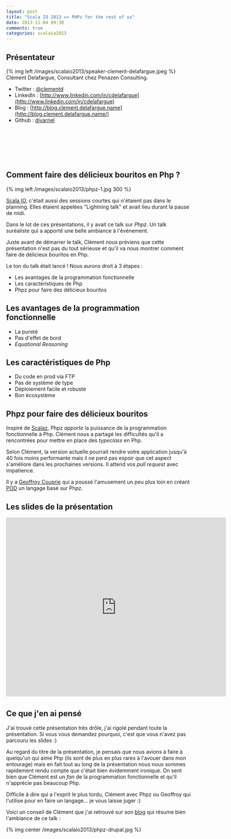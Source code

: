 ```yaml
---
layout: post
title: "Scala IO 2013 => PHPz for the rest of us"
date: 2013-11-04 09:30
comments: true
categories: scalaio2013
---
```


## Présentateur
{% img left /images/scalaio2013/speaker-clement-delafargue.jpeg %}
Clément Delafargue, Consultant chez Penazen Consulting.

* Twitter : [@clementd](https://twitter.com/clementd)
* LinkedIn : [http://www.linkedin.com/in/cdelafargue](http://www.linkedin.com/in/cdelafargue)
* Blog : [http://blog.clement.delafargue.name](http://blog.clement.delafargue.name/)
* Github : [divarnel](https://github.com/divarvel)

<br><br><br><br><br>
## Comment faire des délicieux bouritos en Php ?

{% img left /images/scalaio2013/phpz-1.jpg 300 %}

[Scala IO](http://scala.io/), c'était aussi des sessions courtes qui n'étaient pas dans le planning. Elles étaient appelées "Lightning talk" et avait lieu durant la pause de midi.

Dans le lot de ces présentations, il y avait ce talk sur _Phpz_. Un talk suréaliste qui a apporté une belle ambiance à l'événement.

Juste avant de démarrer le talk, Clément nous préviens que cette présentation n'est pas du tout sérieuse et qu'il va nous montrer comment faire de délicieux bouritos en Php.

Le ton du talk était lancé ! Nous aurons droit à 3 étapes :

* Les avantages de la programmation fonctionnelle
* Les caractéristiques de Php
* Phpz pour faire des délicieux bouritos

## Les avantages de la programmation fonctionnelle

* La pureté
* Pas d'effet de bord
* _Equational Reasoning_


## Les caractéristiques de Php

* Du code en prod via FTP
* Pas de système de type
* Déploiement facile et robuste
* Bon écosystème


## Phpz pour faire des délicieux bouritos
Inspiré de [Scalaz](https://github.com/scalaz/scalaz), Phpz _apporte_ la puissance de la programmation fonctionnelle à Php. Clément nous a partagé les difficultés qu'il a rencontrées pour mettre en place des _typeclass_ en Php.

Selon Clément, la version actuelle pourrait rendre votre application jusqu'à 40 fois moins performante mais il ne perd pas espoir que cet aspect s'améliore dans les prochaines versions. Il attend vos _pull request_ avec impatience.

Il y a [Geoffroy Couprie](https://twitter.com/gcouprie) qui a poussé l'amusement un peu plus loin en créant [POD](http://geal.github.io/pod/) un langage basé sur Phpz. 


## Les slides de la présentation
<iframe src="http://www.slideshare.net/slideshow/embed_code/27780581?rel=0" width="597" height="486" frameborder="0" marginwidth="0" marginheight="0" scrolling="no" style="border:1px solid #CCC;border-width:1px 1px 0;margin-bottom:5px" allowfullscreen> </iframe>

## Ce que j'en ai pensé
J'ai trouvé cette présentation très drôle, j'ai rigolé pendant toute la présentation. Si vous vous demandez pourquoi, c'est que vous n'avez pas parcouru les slides :)

Au regard du titre de la présentation, je pensais que nous avions à faire à quelqu'un qui aime Php (ils sont de plus en plus rares à l'avouer dans mon entourage) mais en fait tout au long de la présentation nous nous sommes rapidement rendu compte que c'était bien évidemment ironique. On sent bien que Clément est un _fan_ de la programmation fonctionnelle et qu'il n'apprécie pas beaucoup Php.

Difficile à dire qui a l'esprit le plus tordu, Clément avec Phpz ou Geoffroy qui l'utilise pour en faire un langage... je vous laisse juger :)

Voici un conseil de Clément que j'ai retrouvé sur son [blog](http://blog.clement.delafargue.name/posts/2013-04-01-delicious-burritos-in-php-with-phpz.html) qui résume bien l'ambiance de ce talk :

{% img center /images/scalaio2013/phpz-drupal.jpg %}
